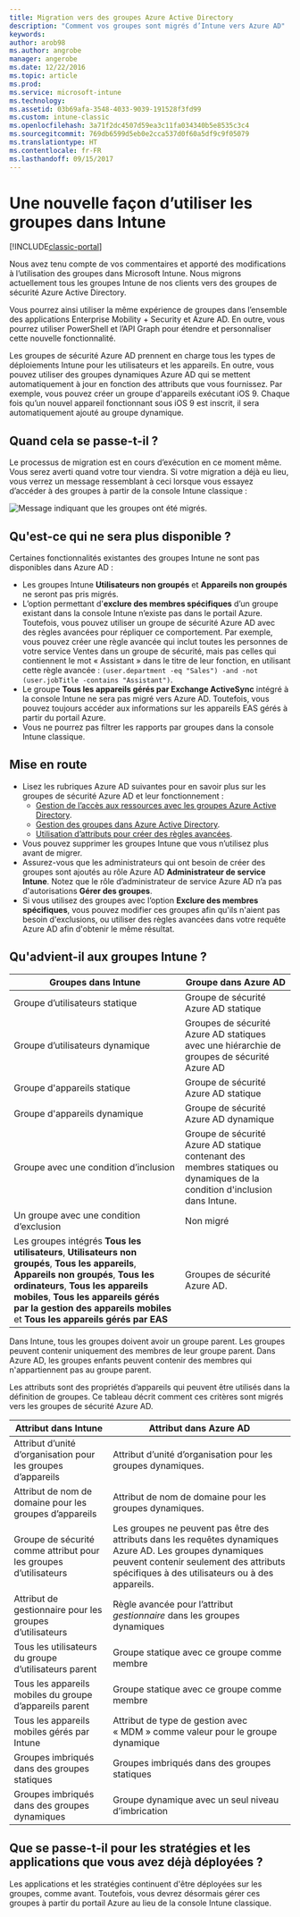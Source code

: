 ```yaml
---
title: Migration vers des groupes Azure Active Directory
description: "Comment vos groupes sont migrés d’Intune vers Azure AD"
keywords: 
author: arob98
ms.author: angrobe
manager: angerobe
ms.date: 12/22/2016
ms.topic: article
ms.prod: 
ms.service: microsoft-intune
ms.technology: 
ms.assetid: 03b69afa-3548-4033-9039-191528f3fd99
ms.custom: intune-classic
ms.openlocfilehash: 3a71f2dc4507d59ea3c11fa034340b5e8535c3c4
ms.sourcegitcommit: 769db6599d5eb0e2cca537d0f60a5df9c9f05079
ms.translationtype: HT
ms.contentlocale: fr-FR
ms.lasthandoff: 09/15/2017
---
```

# <a name="a-new-way-of-using-groups-in-intune"></a>Une nouvelle façon d’utiliser les groupes dans Intune

[!INCLUDE[classic-portal](../includes/classic-portal.md)]

Nous avez tenu compte de vos commentaires et apporté des modifications à l’utilisation des groupes dans Microsoft Intune.
Nous migrons actuellement tous les groupes Intune de nos clients vers des groupes de sécurité Azure Active Directory.

Vous pourrez ainsi utiliser la même expérience de groupes dans l’ensemble des applications Enterprise Mobility + Security et Azure AD. En outre, vous pourrez utiliser PowerShell et l’API Graph pour étendre et personnaliser cette nouvelle fonctionnalité.

Les groupes de sécurité Azure AD prennent en charge tous les types de déploiements Intune pour les utilisateurs et les appareils. En outre, vous pouvez utiliser des groupes dynamiques Azure AD qui se mettent automatiquement à jour en fonction des attributs que vous fournissez. Par exemple, vous pouvez créer un groupe d'appareils exécutant iOS 9. Chaque fois qu’un nouvel appareil fonctionnant sous iOS 9 est inscrit, il sera automatiquement ajouté au groupe dynamique.

## <a name="when-is-this-happening"></a>Quand cela se passe-t-il ?

Le processus de migration est en cours d’exécution en ce moment même. Vous serez averti quand votre tour viendra.
Si votre migration a déjà eu lieu, vous verrez un message ressemblant à ceci lorsque vous essayez d’accéder à des groupes à partir de la console Intune classique :

![Message indiquant que les groupes ont été migrés.](http://i.imgur.com/72KRaXj.png)

## <a name="what-wont-be-available"></a>Qu'est-ce qui ne sera plus disponible ?

Certaines fonctionnalités existantes des groupes Intune ne sont pas disponibles dans Azure AD :

- Les groupes Intune **Utilisateurs non groupés** et **Appareils non groupés** ne seront pas pris migrés.
- L’option permettant d'**exclure des membres spécifiques** d’un groupe existant dans la console Intune n’existe pas dans le portail Azure. Toutefois, vous pouvez utiliser un groupe de sécurité Azure AD avec des règles avancées pour répliquer ce comportement. Par exemple, vous pouvez créer une règle avancée qui inclut toutes les personnes de votre service Ventes dans un groupe de sécurité, mais pas celles qui contiennent le mot « Assistant » dans le titre de leur fonction, en utilisant cette règle avancée : `(user.department -eq "Sales") -and -not (user.jobTitle -contains "Assistant")`.
- Le groupe **Tous les appareils gérés par Exchange ActiveSync** intégré à la console Intune ne sera pas migré vers Azure AD. Toutefois, vous pouvez toujours accéder aux informations sur les appareils EAS gérés à partir du portail Azure.
- Vous ne pourrez pas filtrer les rapports par groupes dans la console Intune classique.
<!--- - Custom group targeting of notification rules will not be available. ROB I took this out as I couldn't replicate the behavior. --->

## <a name="how-to-get-ready"></a>Mise en route

- Lisez les rubriques Azure AD suivantes pour en savoir plus sur les groupes de sécurité Azure AD et leur fonctionnement :
    -  [Gestion de l’accès aux ressources avec les groupes Azure Active Directory](https://azure.microsoft.com/documentation/articles/active-directory-manage-groups/).
    -  [Gestion des groupes dans Azure Active Directory](https://azure.microsoft.com/documentation/articles/active-directory-accessmanagement-manage-groups/).
    -  [Utilisation d’attributs pour créer des règles avancées](https://azure.microsoft.com/documentation/articles/active-directory-accessmanagement-groups-with-advanced-rules/).
- Vous pouvez supprimer les groupes Intune que vous n’utilisez plus avant de migrer.
-  Assurez-vous que les administrateurs qui ont besoin de créer des groupes sont ajoutés au rôle Azure AD **Administrateur de service Intune**. Notez que le rôle d’administrateur de service Azure AD n’a pas d'autorisations **Gérer des groupes**.
-  Si vous utilisez des groupes avec l’option **Exclure des membres spécifiques**, vous pouvez modifier ces groupes afin qu'ils n'aient pas besoin d'exclusions, ou utiliser des règles avancées dans votre requête Azure AD afin d'obtenir le même résultat.


## <a name="what-happens-to-intune-groups"></a>Qu'advient-il aux groupes Intune ?

| Groupes dans Intune|Groupe dans Azure AD|
|-----------------------------------------------------------------------|-------------------------------------------------------------|
|Groupe d’utilisateurs statique|Groupe de sécurité Azure AD statique|
|Groupe d’utilisateurs dynamique|Groupes de sécurité Azure AD statiques avec une hiérarchie de groupes de sécurité Azure AD|
|Groupe d'appareils statique|Groupe de sécurité Azure AD statique|
|Groupe d'appareils dynamique|Groupe de sécurité Azure AD dynamique|
|Groupe avec une condition d’inclusion|Groupe de sécurité Azure AD statique contenant des membres statiques ou dynamiques de la condition d'inclusion dans Intune.|
|Un groupe avec une condition d’exclusion|Non migré|
|Les groupes intégrés **Tous les utilisateurs**, **Utilisateurs non groupés**, **Tous les appareils**, **Appareils non groupés**, **Tous les ordinateurs**, **Tous les appareils mobiles**, **Tous les appareils gérés par la gestion des appareils mobiles** et **Tous les appareils gérés par EAS**|Groupes de sécurité Azure AD.|

Dans Intune, tous les groupes doivent avoir un groupe parent. Les groupes peuvent contenir uniquement des membres de leur groupe parent. Dans Azure AD, les groupes enfants peuvent contenir des membres qui n'appartiennent pas au groupe parent.

Les attributs sont des propriétés d’appareils qui peuvent être utilisés dans la définition de groupes. Ce tableau décrit comment ces critères sont migrés vers les groupes de sécurité Azure AD.

| Attribut dans Intune|Attribut dans Azure AD|
|-----------------------------------------------------------------------|-------------------------------------------------------------|
|Attribut d’unité d’organisation pour les groupes d’appareils|Attribut d’unité d’organisation pour les groupes dynamiques.|
|Attribut de nom de domaine pour les groupes d’appareils|Attribut de nom de domaine pour les groupes dynamiques.|
|Groupe de sécurité comme attribut pour les groupes d’utilisateurs|Les groupes ne peuvent pas être des attributs dans les requêtes dynamiques Azure AD. Les groupes dynamiques peuvent contenir seulement des attributs spécifiques à des utilisateurs ou à des appareils.|
|Attribut de gestionnaire pour les groupes d’utilisateurs|Règle avancée pour l’attribut *gestionnaire* dans les groupes dynamiques|
|Tous les utilisateurs du groupe d’utilisateurs parent|Groupe statique avec ce groupe comme membre|
|Tous les appareils mobiles du groupe d’appareils parent|Groupe statique avec ce groupe comme membre|
|Tous les appareils mobiles gérés par Intune|Attribut de type de gestion avec « MDM » comme valeur pour le groupe dynamique|
|Groupes imbriqués dans des groupes statiques |Groupes imbriqués dans des groupes statiques|
|Groupes imbriqués dans des groupes dynamiques|Groupe dynamique avec un seul niveau d’imbrication|

## <a name="what-happens-to-policies-and-apps-youve-already-deployed"></a>Que se passe-t-il pour les stratégies et les applications que vous avez déjà déployées ?

Les applications et les stratégies continuent d'être déployées sur les groupes, comme avant. Toutefois, vous devrez désormais gérer ces groupes à partir du portail Azure au lieu de la console Intune classique.
 
